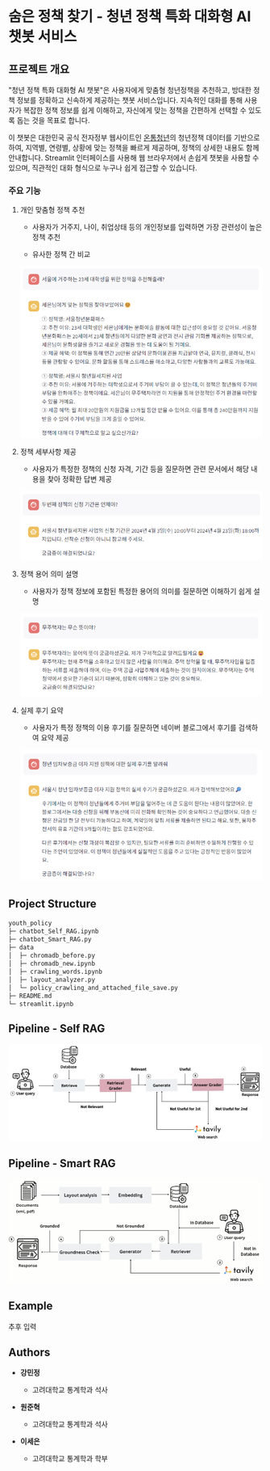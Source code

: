 # 숨은 정책 찾기 - 청년 정책 특화 대화형 AI 챗봇 서비스

## 프로젝트 개요

"청년 정책 특화 대화형 AI 챗봇"은 사용자에게 맞춤형 청년정책을 추천하고, 방대한 정책 정보를 정확하고 신속하게 제공하는 챗봇 서비스입니다. 지속적인 대화를 통해 사용자가 복잡한 정책 정보를 쉽게 이해하고, 자신에게 맞는 정책을 간편하게 선택할 수 있도록 돕는 것을 목표로 합니다.

이 챗봇은 대한민국 공식 전자정부 웹사이트인 [온통청년](https://www.youthcenter.go.kr/main.do)의 청년정책 데이터를 기반으로 하여, 지역별, 연령별, 상황에 맞는 정책을 빠르게 제공하며, 정책의 상세한 내용도 함께 안내합니다. Streamlit 인터페이스를 사용해 웹 브라우저에서 손쉽게 챗봇을 사용할 수 있으며, 직관적인 대화 형식으로 누구나 쉽게 접근할 수 있습니다.

### 주요 기능

1. 개인 맞춤형 정책 추천

    - 사용자가 거주지, 나이, 취업상태 등의 개인정보를 입력하면 가장 관련성이 높은 정책 추천

    - 유사한 정책 간 비교

    ![ex1](https://github.com/KU-BIG/KUBIG_2024_FALL/blob/46193e797f9a55692ca0ca848e87419b5461ebde/KUBIG%20CONFERENCE/%EC%9D%B4%20%EB%AF%BC%EC%9B%90%EC%9D%80%20%EC%A0%91%EC%88%98%EB%90%98%EC%97%88%EC%8A%B5%EB%8B%88%EB%8B%A4/image/example1.png)


2. 정책 세부사항 제공

    - 사용자가 특정한 정책의 신청 자격, 기간 등을 질문하면 관련 문서에서 해당 내용을 찾아 정확한 답변 제공

    ![ex2](https://github.com/KU-BIG/KUBIG_2024_FALL/blob/9f6f66195fc23bedeb1cbe66f4b41e9191d57dda/KUBIG%20CONFERENCE/%EC%9D%B4%20%EB%AF%BC%EC%9B%90%EC%9D%80%20%EC%A0%91%EC%88%98%EB%90%98%EC%97%88%EC%8A%B5%EB%8B%88%EB%8B%A4/image/example2.png)

3. 정책 용어 의미 설명

    - 사용자가 정책 정보에 포함된 특정한 용어의 의미를 질문하면 이해하기 쉽게 설명
  
    ![ex3](https://github.com/KU-BIG/KUBIG_2024_FALL/blob/ad9b0df08bbb24fd9ed59f8b8607f97020f08966/KUBIG%20CONFERENCE/%EC%9D%B4%20%EB%AF%BC%EC%9B%90%EC%9D%80%20%EC%A0%91%EC%88%98%EB%90%98%EC%97%88%EC%8A%B5%EB%8B%88%EB%8B%A4/image/example3.png)
  
4. 실제 후기 요약

    - 사용자가 특정 정책의 이용 후기를 질문하면 네이버 블로그에서 후기를 검색하여 요약 제공
  
    ![ex4](https://github.com/KU-BIG/KUBIG_2024_FALL/blob/778fcd1574d416bf2a5e58a7d59937d453c4f32e/KUBIG%20CONFERENCE/%EC%9D%B4%20%EB%AF%BC%EC%9B%90%EC%9D%80%20%EC%A0%91%EC%88%98%EB%90%98%EC%97%88%EC%8A%B5%EB%8B%88%EB%8B%A4/image/example4.png)   

## Project Structure

```
youth_policy
├─ chatbot_Self_RAG.ipynb
├─ chatbot_Smart_RAG.py
├─ data
│  ├─ chromadb_before.py
│  ├─ chromadb_new.ipynb
│  ├─ crawling_words.ipynb
│  ├─ layout_analyzer.py
│  └─ policy_crawling_and_attached_file_save.py
├─ README.md
└─ streamlit.ipynb
```

## Pipeline - Self RAG

![pipeline1](https://github.com/KU-BIG/KUBIG_2024_FALL/blob/4d9a40501fef44e99d34ed7f55018a478eff6bad/KUBIG%20CONFERENCE/%EC%9D%B4%20%EB%AF%BC%EC%9B%90%EC%9D%80%20%EC%A0%91%EC%88%98%EB%90%98%EC%97%88%EC%8A%B5%EB%8B%88%EB%8B%A4/image/pipeline_Self_RAG.png)

## Pipeline - Smart RAG

![pipeline2](https://github.com/KU-BIG/KUBIG_2024_FALL/blob/4d9a40501fef44e99d34ed7f55018a478eff6bad/KUBIG%20CONFERENCE/%EC%9D%B4%20%EB%AF%BC%EC%9B%90%EC%9D%80%20%EC%A0%91%EC%88%98%EB%90%98%EC%97%88%EC%8A%B5%EB%8B%88%EB%8B%A4/image/pipeline_Smart_RAG.png)

## Example

추후 입력 

## Authors

- **강민정** 

    - 고려대학교 통계학과 석사

- **원준혁**

    - 고려대학교 통계학과 석사

- **이세은**

    - 고려대학교 통계학과 학부
